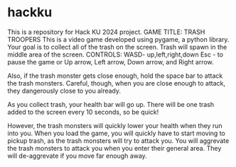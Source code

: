 # hackku
This is a repository for Hack KU 2024 project.
GAME TITLE: TRASH TROOPERS
  This is a video game developed using pygame, a python library.
Your goal is to collect all of the trash on the screen.
Trash will spawn in the middle area of the screen.
CONTROLS:
WASD- up,left,right,down
Esc - to pause the game
or
Up arrow, Left arrow, Down arrow, and Right arrow.

Also, if the trash monster gets close enough,
hold the space bar to attack the trash monsters.
Careful, though, when you are close enough to attack,
they dangerously close to you already.

As you collect trash, your health bar will go up.
There will be one trash added to the screen every 10 seconds,
so be quick!

However, the trash monsters will quickly lower your
health when they run into you.
When you load the game, you will quickly have to start moving to pickup trash,
as the trash monsters will try to attack you. You will aggrevate the trash monsters to
attack you when you enter their general area. They will de-aggrevate if you move far
enough away.
